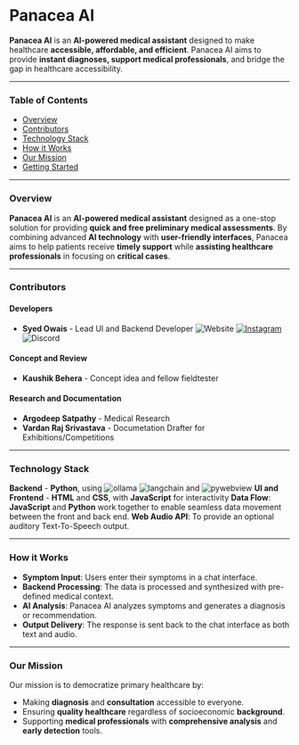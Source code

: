 # Panacea AI
**Panacea AI** is an **AI-powered medical assistant** designed to make healthcare **accessible, affordable, and efficient**. Panacea AI aims to provide **instant diagnoses, support medical professionals**, and bridge the gap in healthcare accessibility.

----

### Table of Contents
* [Overview](###overview)
* [Contributors](###contributors)
* [Technology Stack](###technology-stack)
* [How it Works](###how-it-works)
* [Our Mission](###our-mission)
* [Getting Started](###getting-started)

----

### Overview
**Panacea AI** is an **AI-powered medical assistant** designed as a one-stop solution for providing **quick and free preliminary medical assessments**. By combining advanced **AI technology** with **user-friendly interfaces**, Panacea aims to help patients receive **timely support** while **assisting healthcare professionals** in focusing on **critical cases**.

----

### Contributors

#### Developers
* **Syed Owais** - Lead UI and Backend Developer
![Website](https://img.shields.io/badge/Website-codeowais.github.io/profile-fff)
[![Instagram](https://img.shields.io/badge/Instagram-%40mintcrystal__450-fa4d88?logo=instagram&logoColor=white)](https://www.instagram.com/mintcrystal_450)
![Discord](https://img.shields.io/badge/Discord-mintcrystal__450-5865f2?logo=discord&logoColor=white)

#### Concept and Review
* **Kaushik Behera** - Concept idea and fellow fieldtester

#### Research and Documentation
* **Argodeep Satpathy** - Medical Research
* **Vardan Raj Srivastava** - Documetation Drafter for Exhibitions/Competitions

----

### Technology Stack

**Backend** - **Python**, using ![ollama](https://img.shields.io/badge/ollama-666666) ![langchain](https://img.shields.io/badge/langchain-666666) and ![pywebview](https://img.shields.io/badge/pywebview-666666) 
**UI and Frontend** - **HTML** and **CSS**, with **JavaScript** for interactivity
**Data Flow**: **JavaScript** and **Python** work together to enable seamless data movement between the front and back end.
**Web Audio API**: To provide an optional auditory Text-To-Speech output.

----

### How it Works

* **Symptom Input**: Users enter their symptoms in a chat interface.
* **Backend Processing**: The data is processed and synthesized with pre-defined medical context.
* **AI Analysis**: Panacea AI analyzes symptoms and generates a diagnosis or recommendation.
* **Output Delivery**: The response is sent back to the chat interface as both text and audio.

----

### Our Mission

Our mission is to democratize primary healthcare by:

* Making **diagnosis** and **consultation** accessible to everyone.
* Ensuring **quality healthcare** regardless of socioeconomic **background**.
* Supporting **medical professionals** with **comprehensive analysis** and **early detection** tools.
